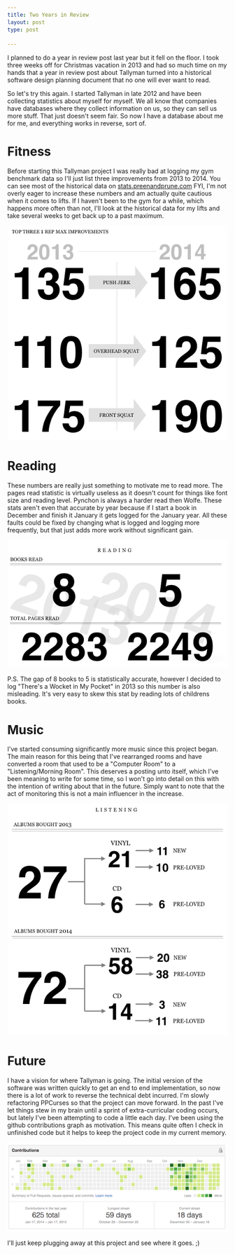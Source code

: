 ```yaml
---
title: Two Years in Review
layout: post
type: post

---
```


I planned to do a year in review post last year but it fell on the floor.  I took three weeks off for Christmas vacation in 2013 and had so much time on my hands that a year in review post about Tallyman turned into a historical software design planning document that no one will ever want to read.

So let's try this again. I started Tallyman in late 2012 and have been collecting statistics about myself for myself. We all know that companies have databases where they collect information on us, so they can sell us more stuff.  That just doesn't seem fair.  So now I have a database about me for me, and everything works in reverse, sort of.

# Fitness #

Before starting this Tallyman project I was really bad at logging my gym benchmark data so I'll just list three improvements from 2013 to 2014. You can see most of the historical data on [stats.preenandprune.com][stats] FYI, I'm not overly eager to increase these numbers and am actually quite cautious when it comes to lifts.  If I haven't been to the gym for a while, which happens more often than not, I'll look at the historical data for my lifts and take several weeks to get back up to a past maximum. 

<img src="/images/2014Review/fitness.png" >

# Reading #

These numbers are really just something to motivate me to read more. The pages read statistic is virtually useless as it doesn't count for things like font size and reading level.  Pynchon is always a harder read then Wolfe.  These stats aren't even that accurate by year because if I start a book in December and finish it January it gets logged for the January year.  All these faults could be fixed by changing what is logged and logging more frequently, but that just adds more work without significant gain.

<img src="/images/2014Review/reading.png" >

P.S. The gap of 8 books to 5 is statistically accurate, however I decided to log "There's a Wocket in My Pocket" in 2013 so this number is also misleading. It's very easy to skew this stat by reading lots of childrens books.

# Music #

I've started consuming significantly more music since this project began.  The main reason for this being that I've rearranged rooms and have converted a room that used to be a "Computer Room" to a "Listening/Morning Room".  This deserves a posting unto itself, which I've been meaning to write for some time, so I won't go into detail on this with the intention of writing about that in the future. Simply want to note that the act of monitoring this is not a main influencer in the increase.

<img src="/images/2014Review/listening.png" >

# Future #

I have a vision for where Tallyman is going.  The initial version of the software was written quickly to get an end to end implementation, so now there is a lot of work to reverse the technical debt incurred.  I'm slowly refactoring PPCurses so that the project can move forward.  In the past I've let things stew in my brain until a sprint of extra-curricular coding occurs, but lately I've been attempting to code a little each day.  I've been using the github contributions graph as motivation.  This means quite often I check in unfinished code but it helps to keep the project code in my current memory.

<img src="/images/2014Review/contribute.png" >

I'll just keep plugging away at this project and see where it goes. ;)

[stats]: http://stats.preenandprune.com
